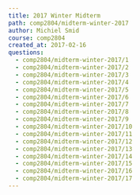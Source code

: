 ```yaml
---
title: 2017 Winter Midterm
path: comp2804/midterm-winter-2017
author: Michiel Smid
course: comp2804
created_at: 2017-02-16
questions:
  - comp2804/midterm-winter-2017/1
  - comp2804/midterm-winter-2017/2
  - comp2804/midterm-winter-2017/3
  - comp2804/midterm-winter-2017/4
  - comp2804/midterm-winter-2017/5
  - comp2804/midterm-winter-2017/6
  - comp2804/midterm-winter-2017/7
  - comp2804/midterm-winter-2017/8
  - comp2804/midterm-winter-2017/9
  - comp2804/midterm-winter-2017/10
  - comp2804/midterm-winter-2017/11
  - comp2804/midterm-winter-2017/12
  - comp2804/midterm-winter-2017/13
  - comp2804/midterm-winter-2017/14
  - comp2804/midterm-winter-2017/15
  - comp2804/midterm-winter-2017/16
  - comp2804/midterm-winter-2017/17
---
```

